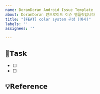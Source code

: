 ```yaml
---
name: DoranDoran Android Issue Template
about: DoranDoran 안드로이드 이슈 템플릿입니다
title: "[FEAT] color system 구성 (예시)"
labels: ''
assignees: ''

---
```


## 📌𝗧𝗮𝘀𝗸
- [ ] 
- [ ] 

## 💡𝗥𝗲𝗳𝗲𝗿𝗲𝗻𝗰𝗲
